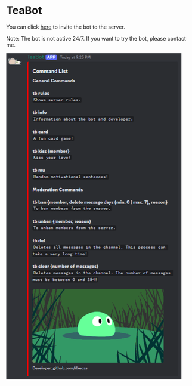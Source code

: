 # TeaBot

You can click [here](https://discord.com/oauth2/authorize?client_id=958794585310625832&permissions=8&scope=bot+applications.commands) to invite the bot to the server.

Note: The bot is not active 24/7. If you want to try the bot, please contact me.

<img src="Images/image_1.png">
